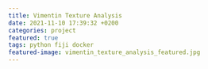 ```yaml
---
title: Vimentin Texture Analysis
date: 2021-11-10 17:39:32 +0200
categories: project
featured: true
tags: python fiji docker
featured-image: vimentin_texture_analysis_featured.jpg
---
```

